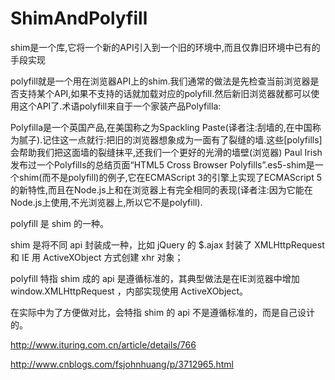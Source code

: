 # ShimAndPolyfill

shim是一个库,它将一个新的API引入到一个旧的环境中,而且仅靠旧环境中已有的手段实现

polyfill就是一个用在浏览器API上的shim.我们通常的做法是先检查当前浏览器是否支持某个API,如果不支持的话就加载对应的polyfill.然后新旧浏览器就都可以使用这个API了.术语polyfill来自于一个家装产品Polyfilla:

Polyfilla是一个英国产品,在美国称之为Spackling Paste(译者注:刮墙的,在中国称为腻子).记住这一点就行:把旧的浏览器想象成为一面有了裂缝的墙.这些[polyfills]会帮助我们把这面墙的裂缝抹平,还我们一个更好的光滑的墙壁(浏览器)
Paul Irish发布过一个Polyfills的总结页面“HTML5 Cross Browser Polyfills”.es5-shim是一个shim(而不是polyfill)的例子,它在ECMAScript 3的引擎上实现了ECMAScript 5的新特性,而且在Node.js上和在浏览器上有完全相同的表现(译者注:因为它能在Node.js上使用,不光浏览器上,所以它不是polyfill).

polyfill 是 shim 的一种。

shim 是将不同 api 封装成一种，比如 jQuery 的 $.ajax 封装了 XMLHttpRequest 和 IE 用 ActiveXObject 方式创建 xhr 对象；

polyfill 特指 shim 成的 api 是遵循标准的，其典型做法是在IE浏览器中增加 window.XMLHttpRequest ，内部实现使用 ActiveXObject。

在实际中为了方便做对比，会特指 shim 的 api 不是遵循标准的，而是自己设计的。

http://www.ituring.com.cn/article/details/766

http://www.cnblogs.com/fsjohnhuang/p/3712965.html
